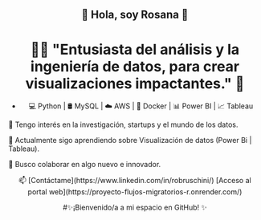 
<div align="center">

## 👋 Hola, soy Rosana 👋

# 👩‍💻 "Entusiasta del análisis y la ingeniería de datos, para crear visualizaciones impactantes." 🚀

- 💻 Python | 🛢️ MySQL | ☁️ AWS | 🐳 Docker | 📊 Power BI | 📈 Tableau

</div>


👀 Tengo interés en la investigación, startups y el mundo de los datos.

🌱 Actualmente sigo aprendiendo sobre Visualización de datos (Power Bi | Tableau).

💞️ Busco colaborar en algo nuevo e innovador.

<div align="center">
📫 [Contáctame](https://www.linkedin.com/in/robruschini/) 
[Acceso al portal web](https://proyecto-flujos-migratorios-r.onrender.com/)


#✨¡Bienvenido/a a mi espacio en GitHub! ✨
</div>





